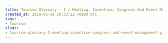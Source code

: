 ```yaml
---
title: Tourism Glossary - 1 / Meeting, Incentive, Congress And Event Management Glossary
created_at: 2010-05-19 10:33:22 +0000 UTC
tags:
- Tourism
slugs:
- tourism-glossary-1-meeting-incentive-congress-and-event-management-glossary
---
```


